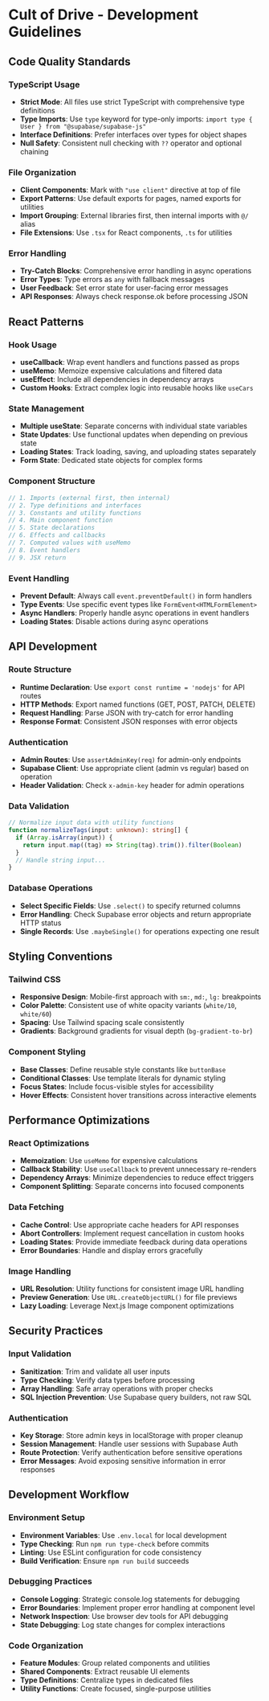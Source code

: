 # Cult of Drive - Development Guidelines

## Code Quality Standards

### TypeScript Usage
- **Strict Mode**: All files use strict TypeScript with comprehensive type definitions
- **Type Imports**: Use `type` keyword for type-only imports: `import type { User } from "@supabase/supabase-js"`
- **Interface Definitions**: Prefer interfaces over types for object shapes
- **Null Safety**: Consistent null checking with `??` operator and optional chaining

### File Organization
- **Client Components**: Mark with `"use client"` directive at top of file
- **Export Patterns**: Use default exports for pages, named exports for utilities
- **Import Grouping**: External libraries first, then internal imports with `@/` alias
- **File Extensions**: Use `.tsx` for React components, `.ts` for utilities

### Error Handling
- **Try-Catch Blocks**: Comprehensive error handling in async operations
- **Error Types**: Type errors as `any` with fallback messages
- **User Feedback**: Set error state for user-facing error messages
- **API Responses**: Always check response.ok before processing JSON

## React Patterns

### Hook Usage
- **useCallback**: Wrap event handlers and functions passed as props
- **useMemo**: Memoize expensive calculations and filtered data
- **useEffect**: Include all dependencies in dependency arrays
- **Custom Hooks**: Extract complex logic into reusable hooks like `useCars`

### State Management
- **Multiple useState**: Separate concerns with individual state variables
- **State Updates**: Use functional updates when depending on previous state
- **Loading States**: Track loading, saving, and uploading states separately
- **Form State**: Dedicated state objects for complex forms

### Component Structure
```typescript
// 1. Imports (external first, then internal)
// 2. Type definitions and interfaces
// 3. Constants and utility functions
// 4. Main component function
// 5. State declarations
// 6. Effects and callbacks
// 7. Computed values with useMemo
// 8. Event handlers
// 9. JSX return
```

### Event Handling
- **Prevent Default**: Always call `event.preventDefault()` in form handlers
- **Type Events**: Use specific event types like `FormEvent<HTMLFormElement>`
- **Async Handlers**: Properly handle async operations in event handlers
- **Loading States**: Disable actions during async operations

## API Development

### Route Structure
- **Runtime Declaration**: Use `export const runtime = 'nodejs'` for API routes
- **HTTP Methods**: Export named functions (GET, POST, PATCH, DELETE)
- **Request Handling**: Parse JSON with try-catch for error handling
- **Response Format**: Consistent JSON responses with error objects

### Authentication
- **Admin Routes**: Use `assertAdminKey(req)` for admin-only endpoints
- **Supabase Client**: Use appropriate client (admin vs regular) based on operation
- **Header Validation**: Check `x-admin-key` header for admin operations

### Data Validation
```typescript
// Normalize input data with utility functions
function normalizeTags(input: unknown): string[] {
  if (Array.isArray(input)) {
    return input.map((tag) => String(tag).trim()).filter(Boolean)
  }
  // Handle string input...
}
```

### Database Operations
- **Select Specific Fields**: Use `.select()` to specify returned columns
- **Error Handling**: Check Supabase error objects and return appropriate HTTP status
- **Single Records**: Use `.maybeSingle()` for operations expecting one result

## Styling Conventions

### Tailwind CSS
- **Responsive Design**: Mobile-first approach with `sm:`, `md:`, `lg:` breakpoints
- **Color Palette**: Consistent use of white opacity variants (`white/10`, `white/60`)
- **Spacing**: Use Tailwind spacing scale consistently
- **Gradients**: Background gradients for visual depth (`bg-gradient-to-br`)

### Component Styling
- **Base Classes**: Define reusable style constants like `buttonBase`
- **Conditional Classes**: Use template literals for dynamic styling
- **Focus States**: Include focus-visible styles for accessibility
- **Hover Effects**: Consistent hover transitions across interactive elements

## Performance Optimizations

### React Optimizations
- **Memoization**: Use `useMemo` for expensive calculations
- **Callback Stability**: Use `useCallback` to prevent unnecessary re-renders
- **Dependency Arrays**: Minimize dependencies to reduce effect triggers
- **Component Splitting**: Separate concerns into focused components

### Data Fetching
- **Cache Control**: Use appropriate cache headers for API responses
- **Abort Controllers**: Implement request cancellation in custom hooks
- **Loading States**: Provide immediate feedback during data operations
- **Error Boundaries**: Handle and display errors gracefully

### Image Handling
- **URL Resolution**: Utility functions for consistent image URL handling
- **Preview Generation**: Use `URL.createObjectURL()` for file previews
- **Lazy Loading**: Leverage Next.js Image component optimizations

## Security Practices

### Input Validation
- **Sanitization**: Trim and validate all user inputs
- **Type Checking**: Verify data types before processing
- **Array Handling**: Safe array operations with proper checks
- **SQL Injection Prevention**: Use Supabase query builders, not raw SQL

### Authentication
- **Key Storage**: Store admin keys in localStorage with proper cleanup
- **Session Management**: Handle user sessions with Supabase Auth
- **Route Protection**: Verify authentication before sensitive operations
- **Error Messages**: Avoid exposing sensitive information in error responses

## Development Workflow

### Environment Setup
- **Environment Variables**: Use `.env.local` for local development
- **Type Checking**: Run `npm run type-check` before commits
- **Linting**: Use ESLint configuration for code consistency
- **Build Verification**: Ensure `npm run build` succeeds

### Debugging Practices
- **Console Logging**: Strategic console.log statements for debugging
- **Error Boundaries**: Implement proper error handling at component level
- **Network Inspection**: Use browser dev tools for API debugging
- **State Debugging**: Log state changes for complex interactions

### Code Organization
- **Feature Modules**: Group related components and utilities
- **Shared Components**: Extract reusable UI elements
- **Type Definitions**: Centralize types in dedicated files
- **Utility Functions**: Create focused, single-purpose utilities
